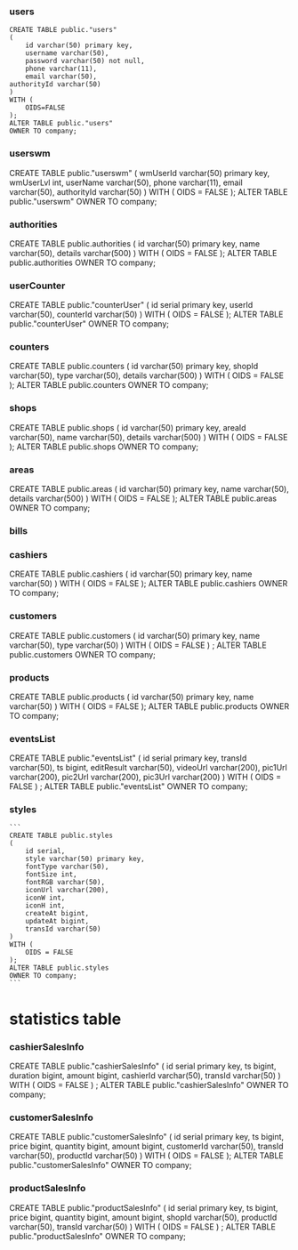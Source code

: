 ### users

    CREATE TABLE public."users"
    (
        id varchar(50) primary key,
        username varchar(50),
        password varchar(50) not null,
        phone varchar(11),
        email varchar(50),
	authorityId varchar(50)
    )
    WITH (
        OIDS=FALSE
    );
    ALTER TABLE public."users"
    OWNER TO company;



### userswm

CREATE TABLE public."userswm"
(
    wmUserId varchar(50) primary key,
    wmUserLvl int,
    userName varchar(50),
    phone varchar(11),
    email varchar(50),
    authorityId varchar(50)
) 
WITH (
  OIDS = FALSE
);
ALTER TABLE public."userswm"
  OWNER TO company;



### authorities

CREATE TABLE public.authorities
(
    id varchar(50) primary key,
    name varchar(50),
    details varchar(500)
) 
WITH (
    OIDS = FALSE
);
ALTER TABLE public.authorities
  OWNER TO company;



### userCounter

CREATE TABLE public."counterUser"
(
    id serial primary key,
    userId varchar(50),
    counterId varchar(50)
) 
WITH (
  OIDS = FALSE
);
ALTER TABLE public."counterUser"
  OWNER TO company;



### counters

CREATE TABLE public.counters
(
    id varchar(50) primary key,
    shopId varchar(50),
    type varchar(50),
    details varchar(500)
) 
WITH (
  OIDS = FALSE
);
ALTER TABLE public.counters
  OWNER TO company;



### shops

CREATE TABLE public.shops
(
    id varchar(50) primary key,
    areaId varchar(50),
    name varchar(50),
    details varchar(500)
) 
WITH (
  OIDS = FALSE
);
ALTER TABLE public.shops
  OWNER TO company;



### areas

CREATE TABLE public.areas
(
    id varchar(50) primary key,
    name varchar(50),
    details varchar(500)
) 
WITH (
  OIDS = FALSE
);
ALTER TABLE public.areas
  OWNER TO company;


### bills



### cashiers

CREATE TABLE public.cashiers
(
    id varchar(50) primary key,
    name varchar(50)
) 
WITH (
  OIDS = FALSE
);
ALTER TABLE public.cashiers
  OWNER TO company;



### customers

CREATE TABLE public.customers
(
    id varchar(50) primary key,
    name varchar(50),
    type varchar(50)
) 
WITH (
  OIDS = FALSE
)
;
ALTER TABLE public.customers
  OWNER TO company;




### products

CREATE TABLE public.products
(
    id varchar(50) primary key,
    name varchar(50)
) 
WITH (
  OIDS = FALSE
);
ALTER TABLE public.products
  OWNER TO company;



### eventsList

CREATE TABLE public."eventsList"
(
    id serial primary key,
    transId varchar(50),
    ts bigint,
    editResult varchar(50),
    videoUrl varchar(200),
    pic1Url varchar(200),
    pic2Url varchar(200),
    pic3Url varchar(200)
) 
WITH (
  OIDS = FALSE
)
;
ALTER TABLE public."eventsList"
  OWNER TO company;



### styles 

    ```
    CREATE TABLE public.styles
    (
        id serial,
        style varchar(50) primary key,
        fontType varchar(50),
        fontSize int,
        fontRGB varchar(50),
        iconUrl varchar(200),
        iconW int,
        iconH int,
        createAt bigint,
        updateAt bigint,
        transId varchar(50)
    ) 
    WITH (
        OIDS = FALSE
    );
    ALTER TABLE public.styles
    OWNER TO company;
    ```



# statistics table

### cashierSalesInfo

CREATE TABLE public."cashierSalesInfo"
(
    id serial primary key,
    ts bigint,
    duration bigint,
    amount bigint,
    cashierId varchar(50),
    transId varchar(50)
) 
WITH (
  OIDS = FALSE
)
;
ALTER TABLE public."cashierSalesInfo"
  OWNER TO company;



### customerSalesInfo

CREATE TABLE public."customerSalesInfo"
(
    id serial primary key,
    ts bigint,
    price bigint,
    quantity bigint,
    amount bigint,
    customerId varchar(50),
    transId varchar(50),
    productId varchar(50)
) 
WITH (
  OIDS = FALSE
);
ALTER TABLE public."customerSalesInfo"
  OWNER TO company;



### productSalesInfo

CREATE TABLE public."productSalesInfo"
(
    id serial primary key,
    ts bigint,
    price bigint,
    quantity bigint,
    amount bigint,
    shopId varchar(50),
    productId varchar(50),
    transId varchar(50)
) 
WITH (
  OIDS = FALSE
)
;
ALTER TABLE public."productSalesInfo"
  OWNER TO company;
